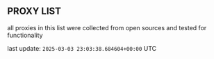 ## PROXY LIST

all proxies in this list were collected from open sources and tested for functionality

last update: `2025-03-03 23:03:38.684604+00:00` UTC